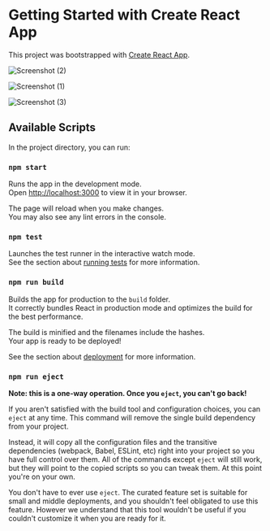 # Getting Started with Create React App

This project was bootstrapped with [Create React App](https://github.com/facebook/create-react-app).

![Screenshot (2)](https://user-images.githubusercontent.com/99254478/219846879-7b2b4319-16ea-4293-9ff2-4a86d8b8e950.png)


![Screenshot (1)](https://user-images.githubusercontent.com/99254478/219846947-1745d1aa-380c-4d03-9801-f3ec6e6e58c8.png)


![Screenshot (3)](https://user-images.githubusercontent.com/99254478/219846979-46607988-4e43-4f0b-8ba3-912357dc47cd.png)

## Available Scripts

In the project directory, you can run:

### `npm start`

Runs the app in the development mode.\
Open [http://localhost:3000](http://localhost:3000) to view it in your browser.

The page will reload when you make changes.\
You may also see any lint errors in the console.

### `npm test`

Launches the test runner in the interactive watch mode.\
See the section about [running tests](https://facebook.github.io/create-react-app/docs/running-tests) for more information.

### `npm run build`

Builds the app for production to the `build` folder.\
It correctly bundles React in production mode and optimizes the build for the best performance.

The build is minified and the filenames include the hashes.\
Your app is ready to be deployed!

See the section about [deployment](https://facebook.github.io/create-react-app/docs/deployment) for more information.

### `npm run eject`

**Note: this is a one-way operation. Once you `eject`, you can't go back!**

If you aren't satisfied with the build tool and configuration choices, you can `eject` at any time. This command will remove the single build dependency from your project.

Instead, it will copy all the configuration files and the transitive dependencies (webpack, Babel, ESLint, etc) right into your project so you have full control over them. All of the commands except `eject` will still work, but they will point to the copied scripts so you can tweak them. At this point you're on your own.

You don't have to ever use `eject`. The curated feature set is suitable for small and middle deployments, and you shouldn't feel obligated to use this feature. However we understand that this tool wouldn't be useful if you couldn't customize it when you are ready for it.

